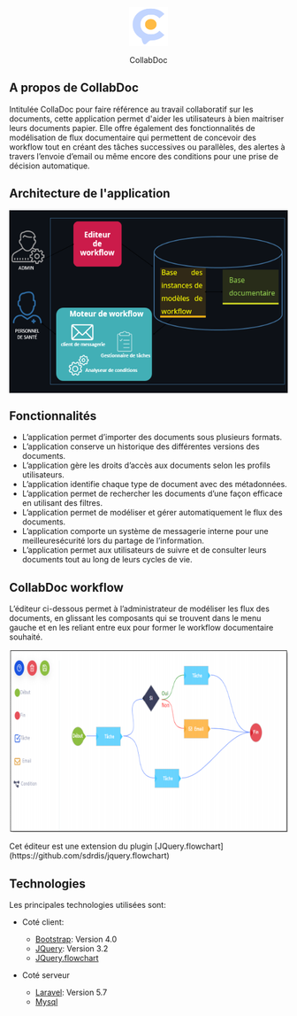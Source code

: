 
<p align="center">
  <img src="public/assets/img/logo.svg" width="70" height="70" class="navbar-logo" alt="logo">
  <p align="center">CollabDoc</p>
</p>

## A propos de CollabDoc

Intitulée CollaDoc pour faire référence au travail collaboratif sur les documents,  cette application permet d'aider les utilisateurs à bien maitriser leurs documents papier. Elle offre également des fonctionnalités de modélisation de flux documentaire qui
permettent de concevoir des workflow tout en créant des tâches successives ou parallèles,
des alertes à travers l’envoie d’email ou même encore des conditions pour une prise de
décision automatique.


## Architecture de l'application
<p align="center">
 <img src="public/assets/img/archi.PNG"  align="center" width="550" height="330" alt="Architecture">
</p>

## Fonctionnalités
* L’application permet d’importer des documents sous plusieurs formats.
* L’application conserve un historique des différentes versions des documents.
* L’application gère les droits d’accès aux documents selon les profils utilisateurs.
* L’application identifie chaque type de document avec des métadonnées.
* L’application permet de rechercher les documents d’une façon efficace en utilisant des filtres.
* L’application permet de modéliser et gérer automatiquement le flux des documents.
* L’application comporte un système de messagerie interne pour une meilleuresécurité lors du partage de l’information.
* L’application permet aux utilisateurs de suivre et de consulter leurs
documents tout au long de leurs cycles de vie. 

## CollabDoc workflow
L’éditeur ci-dessous permet à l’administrateur de
modéliser les flux des documents, en glissant les composants qui se trouvent dans le menu
gauche et en les reliant entre eux pour former le workflow documentaire souhaité. 
<p align="center">
    <img src="public/assets/img/wfc.PNG" width="550" height="330" class="navbar-logo" alt="wf">
</p>
Cet éditeur est une extension du plugin [JQuery.flowchart](https://github.com/sdrdis/jquery.flowchart)

## Technologies 
Les principales technologies utilisées sont:
* Coté client:
  * [Bootstrap](https://getbootstrap.com/): Version 4.0
  * [JQuery](https://example.com): Version 3.2
  * [JQuery.flowchart](https://github.com/sdrdis/jquery.flowchart)

* Coté serveur
  * [Laravel](https://laravel.com/): Version 5.7
  * [Mysql](https://www.mysql.com/fr/)


